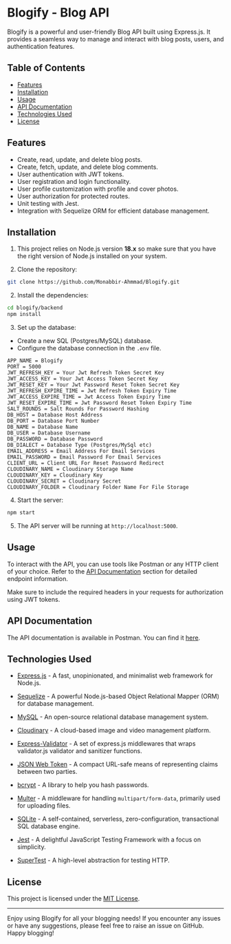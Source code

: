 # Blogify - Blog API

Blogify is a powerful and user-friendly Blog API built using Express.js. It provides a seamless way to manage and interact with blog posts, users, and authentication features.

## Table of Contents

- [Features](#features)
- [Installation](#installation)
- [Usage](#usage)
- [API Documentation](#api-documentation)
- [Technologies Used](#technologies-used)
- [License](#license)

## Features

- Create, read, update, and delete blog posts.
- Create, fetch, update, and delete blog comments.
- User authentication with JWT tokens.
- User registration and login functionality.
- User profile customization with profile and cover photos.
- User authorization for protected routes.
- Unit testing with Jest.
- Integration with Sequelize ORM for efficient database management.

## Installation

1. This project relies on Node.js version **18.x** so make sure that you have the right version of Node.js installed on your system.

2. Clone the repository:

```bash
git clone https://github.com/Monabbir-Ahmmad/Blogify.git
```

2. Install the dependencies:

```bash
cd blogify/backend
npm install
```

3. Set up the database:

- Create a new SQL (Postgres/MySQL) database.
- Configure the database connection in the `.env` file.

```plaintext
APP_NAME = Blogify
PORT = 5000
JWT_REFRESH_KEY = Your Jwt Refresh Token Secret Key
JWT_ACCESS_KEY = Your Jwt Access Token Secret Key
JWT_RESET_KEY = Your Jwt Password Reset Token Secret Key
JWT_REFRESH_EXPIRE_TIME = Jwt Refresh Token Expiry Time
JWT_ACCESS_EXPIRE_TIME = Jwt Access Token Expiry Time
JWT_RESET_EXPIRE_TIME = Jwt Password Reset Token Expiry Time
SALT_ROUNDS = Salt Rounds For Password Hashing
DB_HOST = Database Host Address
DB_PORT = Database Port Number
DB_NAME = Database Name
DB_USER = Database Username
DB_PASSWORD = Database Password
DB_DIALECT = Database Type (Postgres/MySql etc)
EMAIL_ADDRESS = Email Address For Email Services
EMAIL_PASSWORD = Email Password For Email Services
CLIENT_URL = Client URL For Reset Password Redirect
CLOUDINARY_NAME = Cloudinary Storage Name
CLOUDINARY_KEY = Cloudinary Key
CLOUDINARY_SECRET = Cloudinary Secret
CLOUDINARY_FOLDER = Cloudinary Folder Name For File Storage
```

4. Start the server:

```bash
npm start
```

5. The API server will be running at `http://localhost:5000`.

## Usage

To interact with the API, you can use tools like Postman or any HTTP client of your choice. Refer to the [API Documentation](#api-documentation) section for detailed endpoint information.

Make sure to include the required headers in your requests for authorization using JWT tokens.

## API Documentation

The API documentation is available in Postman. You can find it [here](https://documenter.getpostman.com/view/23652878/2s93m33iXs).

## Technologies Used

- [Express.js](https://expressjs.com/) - A fast, unopinionated, and minimalist web framework for Node.js.

- [Sequelize](https://sequelize.org/) - A powerful Node.js-based Object Relational Mapper (ORM) for database management.

- [MySQL](https://www.mysql.com/) - An open-source relational database management system.

- [Cloudinary](https://cloudinary.com/documentation) - A cloud-based image and video management platform.

- [Express-Validator](https://express-validator.github.io/docs) - A set of express.js middlewares that wraps validator.js validator and sanitizer functions.

- [JSON Web Token](https://jwt.io/) - A compact URL-safe means of representing claims between two parties.

- [bcrypt](https://www.npmjs.com/package/bcrypt) - A library to help you hash passwords.

- [Multer](https://github.com/expressjs/multer) - A middleware for handling `multipart/form-data`, primarily used for uploading files.

- [SQLite](https://www.npmjs.com/package/sqlite) - A self-contained, serverless, zero-configuration, transactional SQL database engine.

- [Jest](https://jestjs.io/) - A delightful JavaScript Testing Framework with a focus on simplicity.

- [SuperTest](https://github.com/ladjs/supertest) - A high-level abstraction for testing HTTP.

## License

This project is licensed under the [MIT License](LICENSE).

---

Enjoy using Blogify for all your blogging needs! If you encounter any issues or have any suggestions, please feel free to raise an issue on GitHub. Happy blogging!
